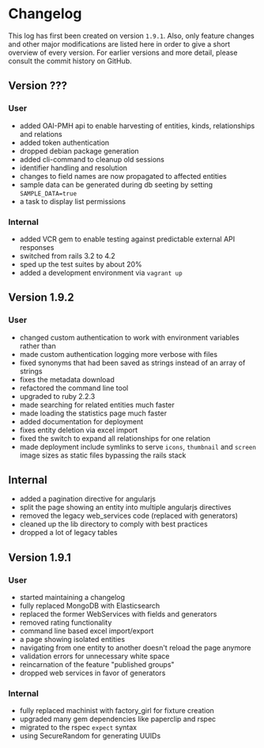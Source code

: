 # Changelog

This log has first been created on version `1.9.1`. Also, only feature changes
and other major modifications are listed here in order to give a short overview
of every version. For earlier versions and more detail, please consult the
commit history on GitHub.

## Version ???

### User

* added OAI-PMH api to enable harvesting of entities, kinds, relationships and 
  relations
* added token authentication
* dropped debian package generation
* added cli-command to cleanup old sessions
* identifier handling and resolution
* changes to field names are now propagated to affected entities
* sample data can be generated during db seeting by setting `SAMPLE_DATA=true`
* a task to display list permissions

### Internal

* added VCR gem to enable testing against predictable external API responses
* switched from rails 3.2 to 4.2
* sped up the test suites by about 20%
* added a development environment via `vagrant up`

## Version 1.9.2

### User

* changed custom authentication to work with environment variables rather than
* made custom authentication logging more verbose
  with files
* fixed synonyms that had been saved as strings instead of an array of strings
* fixes the metadata download
* refactored the command line tool
* upgraded to ruby 2.2.3
* made searching for related entities much faster
* made loading the statistics page much faster
* added documentation for deployment
* fixes entity deletion via excel import
* fixed the switch to expand all relationships for one relation
* made deployment include symlinks to serve `icons`, `thumbnail` and `screen`
  image sizes as static files bypassing the rails stack

## Internal

* added a pagination directive for angularjs
* split the page showing an entity into multiple angularjs directives
* removed the legacy web_services code (replaced with generators)
* cleaned up the lib directory to comply with best practices
* dropped a lot of legacy tables

## Version 1.9.1

### User

* started maintaining a changelog
* fully replaced MongoDB with Elasticsearch
* replaced the former WebServices with fields and generators
* removed rating functionality
* command line based excel import/export
* a page showing isolated entities
* navigating from one entity to another doesn't reload the page anymore
* validation errors for unnecessary white space
* reincarnation of the feature "published groups"
* dropped web services in favor of generators

### Internal

* fully replaced machinist with factory_girl for fixture creation
* upgraded many gem dependencies like paperclip and rspec
* migrated to the rspec `expect` syntax
* using SecureRandom for generating UUIDs